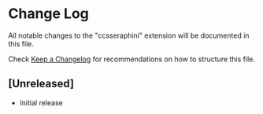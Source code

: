 # Change Log

All notable changes to the "ccsseraphini" extension will be documented in this file.

Check [Keep a Changelog](http://keepachangelog.com/) for recommendations on how to structure this file.

## [Unreleased]

- Initial release